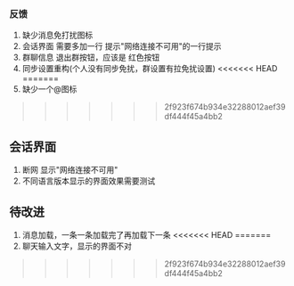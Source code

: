 ### 反馈
1. 缺少消息免打扰图标
2. 会话界面  需要多加一行 提示"网络连接不可用"的一行提示
3. 群聊信息 退出群按钮，应该是 红色按钮
4. 同步设置重构(个人没有同步免扰，群设置有拉免扰设置)
<<<<<<< HEAD
=======
5. 缺少一个@图标
>>>>>>> 2f923f674b934e32288012aef39df444f45a4bb2

## 会话界面
1. 断网  显示"网络连接不可用"
2. 不同语言版本显示的界面效果需要测试

## 待改进
1. 消息加载，一条一条加载完了再加载下一条
<<<<<<< HEAD
=======
2. 聊天输入文字，显示的界面不对
>>>>>>> 2f923f674b934e32288012aef39df444f45a4bb2

